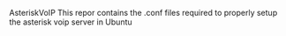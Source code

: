 AsteriskVoIP
This repor contains the .conf files required to properly setup the asterisk voip server in Ubuntu
